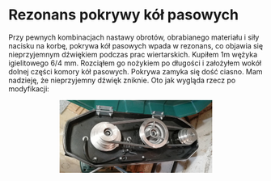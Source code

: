 # Rezonans pokrywy kół pasowych

Przy pewnych kombinacjach nastawy obrotów, obrabianego materiału i siły nacisku na korbę, pokrywa kół pasowych wpada w rezonans, co objawia
się nieprzyjemnym dźwiękiem podczas prac wiertarskich. Kupiłem 1m wężyka igielitowego 6/4 mm. Rozciąłem go nożykiem 
po długości i założyłem wokół dolnej części komory kół pasowych. Pokrywa zamyka się dość ciasno. Mam nadzieję, że nieprzyjemny dźwięk
zniknie. Oto jak wygląda rzecz po modyfikacji:

<p align="center">
  <img src="https://raw.githubusercontent.com/wmarkow/sandbox/master/bench-drill/gear-box-resonance/gear_box.jpg" width="60%" >
</p>
